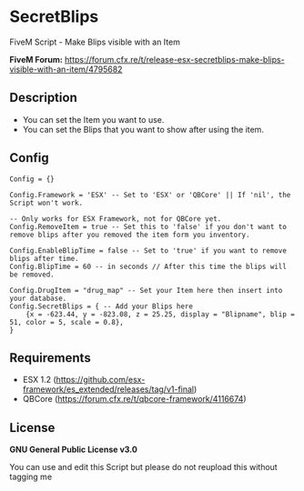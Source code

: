 # SecretBlips
FiveM Script - Make Blips visible with an Item

**FiveM Forum:** https://forum.cfx.re/t/release-esx-secretblips-make-blips-visible-with-an-item/4795682

## Description
* You can set the Item you want to use.
* You can set the Blips that you want to show after using the item.

## Config
```
Config = {}

Config.Framework = 'ESX' -- Set to 'ESX' or 'QBCore' || If 'nil', the Script won't work.

-- Only works for ESX Framework, not for QBCore yet.
Config.RemoveItem = true -- Set this to 'false' if you don't want to remove blips after you removed the item form you inventory.

Config.EnableBlipTime = false -- Set to 'true' if you want to remove blips after time.
Config.BlipTime = 60 -- in seconds // After this time the blips will be removed.

Config.DrugItem = "drug_map" -- Set your Item here then insert into your database.
Config.SecretBlips = { -- Add your Blips here
	{x = -623.44, y = -823.08, z = 25.25, display = "Blipname", blip = 51, color = 5, scale = 0.8},
}
```

## Requirements
* ESX 1.2 (https://github.com/esx-framework/es_extended/releases/tag/v1-final)
* QBCore (https://forum.cfx.re/t/qbcore-framework/4116674)

## License
**GNU General Public License v3.0**

You can use and edit this Script but please do not reupload this without tagging me
